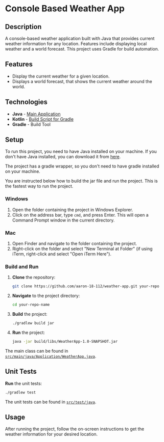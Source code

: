 # Console Based Weather App

## Description

A console-based weather application built with Java that provides current weather information for any location. Features
include displaying local weather and a world forecast. This project uses Gradle for build automation.

## Features

- Display the current weather for a given location.
- Displays a world forecast, that shows the current weather around the world.

## Technologies

- **Java** - [Main Application](src/main/java/Application)
- **Kotlin** - [Build Script for Gradle](build.gradle.kts)
- **Gradle** - Build Tool

## Setup

To run this project, you need to have Java installed on your machine. If you don't have Java installed, you can download
it from [here](https://www.java.com/en/download/).

The project has a gradle wrapper, so you don't need to have gradle installed on your machine.

You are instructed below how to build the jar file and run the project. This is the fastest way to run the project.

### Windows

1. Open the folder containing the project in Windows Explorer.
2. Click on the address bar, type `cmd`, and press Enter. This will open a Command Prompt window in the current
   directory.

### Mac

1. Open Finder and navigate to the folder containing the project.
2. Right-click on the folder and select "New Terminal at Folder" (if using iTerm, right-click and select "Open iTerm
   Here").

### Build and Run

1. **Clone** the repository:
    ```bash
    git clone https://github.com/aaron-18-112/weather-app.git your-repo-name
    ```

2. **Navigate** to the project directory:
    ```bash
    cd your-repo-name
    ```

3. **Build** the project:
    ```bash
    ./gradlew build jar
    ```

4. **Run** the project:
    ```bash
    java -jar build/libs/WeatherApp-1.0-SNAPSHOT.jar
    ```

The main class can be found in [`src/main/java/Application/WeatherApp.java`](src/main/java/Application/WeatherApp.java).

## Unit Tests

**Run** the unit tests:

```bash
./gradlew test
```

The unit tests can be found in [`src/test/java`](src/test/java).

## Usage

After running the project, follow the on-screen instructions to get the weather information for your desired location.
